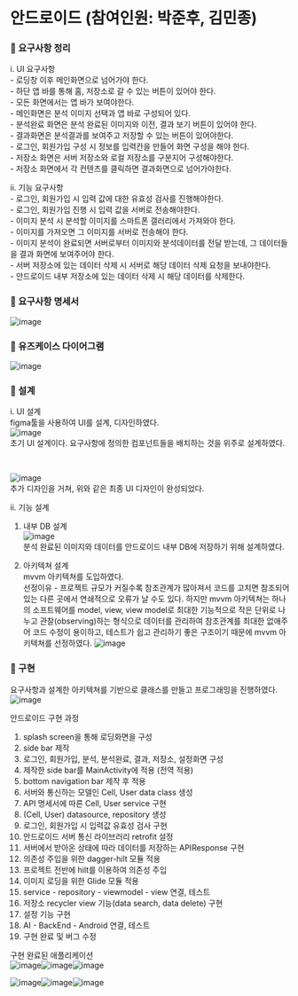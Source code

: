 # 안드로이드 (참여인원: 박준후, 김민종)
### 📍 요구사항 정리
   i. UI 요구사항  
     - 로딩창 이후 메인화면으로 넘어가야 한다.  
     - 하단 앱 바를 통해 홈, 저장소로 갈 수 있는 버튼이 있어야 한다.  
     - 모든 화면에서는 앱 바가 보여야한다.  
     - 메인화면은 분석 이미지 선택과 앱 바로 구성되어 있다.  
     - 분석완료 화면은 분석 완료된 이미지와 이전, 결과 보기 버튼이 있어야 한다.  
     - 결과화면은 분석결과를 보여주고 저장할 수 있는 버튼이 있어야한다.  
     - 로그인, 회원가입 구성 시 정보를 입력칸을 만들어 화면 구성을 해야 한다.  
     - 저장소 화면은 서버 저장소와 로컬 저장소를 구분지어 구성해야한다.  
     - 저장소 화면에서 각 컨텐츠를 클릭하면 결과화면으로 넘어가야한다.   
  
   ii. 기능 요구사항   
     - 로그인, 회원가입 시 입력 값에 대한 유효성 검사를 진행해야한다.  
     - 로그인, 회원가입 진행 시 입력 값을 서버로 전송해야한다.  
     - 이미지 분석 시 분석할 이미지를 스마트폰 갤러리에서 가져와야 한다.  
     - 이미지를 가져오면 그 이미지를 서버로 전송해야 한다.  
     - 이미지 분석이 완료되면 서버로부터 이미지와 분석데이터를 전달 받는데, 그 데이터들을 결과         화면에 보여주어야 한다.  
     - 서버 저장소에 있는 데이터 삭제 시 서버로 해당 데이터 삭제 요청을 보내야한다.  
     - 안드로이드 내부 저장소에 있는 데이터 삭제 시 해당 데이터를 삭제한다.  

### 📍 요구사항 명세서  
![image](https://user-images.githubusercontent.com/79958455/174982101-32d496ff-1d68-40ca-8ee3-5cb2741efc29.png)

### 📍 유즈케이스 다이어그램  
![image](https://user-images.githubusercontent.com/79958455/174982153-a0d469f9-1596-4eaa-8ea5-f8a1594b9e44.png)


### 📍 설계
   i. UI 설계  
   figma툴을 사용하여 UI를 설계, 디자인하였다.  
   ![image](https://user-images.githubusercontent.com/79958455/174982297-dc0d08f2-8e1e-4098-a6e0-510e73c81dfb.png)  
   초기 UI 설계이다. 요구사항에 정의한 컴포넌트들을 배치하는 것을 위주로 설계하였다.

   </br>

   ![image](https://user-images.githubusercontent.com/79958455/174982361-bfe12a64-e15b-48dc-8e06-1ba6f40fd6b0.png)  
   추가 디자인을 거쳐, 위와 같은 최종 UI 디자인이 완성되었다.
    


   ii. 기능 설계
   1. 내부 DB 설계  
   ![image](https://user-images.githubusercontent.com/79958455/174982485-d933add4-d741-4683-99d3-6bd9202426c5.png)  
   분석 완료된 이미지와 데이터를 안드로이드 내부 DB에 저장하기 위해 설계하였다.
         
   2. 아키텍쳐 설계  
   mvvm 아키텍쳐를 도입하였다.  
   선정이유 - 프로젝트 규모가 커질수록 참조관계가 많아져서 코드를 고치면 참조되어 있는
   다른 곳에서 연쇄적으로 오류가 날 수도 있다. 하지만 mvvm 아키텍쳐는 하나의 소프트웨어를
   model, view, view model로 최대한 기능적으로 작은 단위로 나누고 관찰(observing)하는
   형식으로 데이터를 관리하여 참조관계를 최대한 없애주어 코드 수정이 용이하고, 테스트가
   쉽고 관리하기 좋은 구조이기 때문에 mvvm 아키텍쳐를 선정하였다.
   ![image](https://user-images.githubusercontent.com/79958455/174982753-7dfe859c-1f0d-4508-83c8-4a0f80e894da.png)
        
### 📍 구현  
요구사항과 설계한 아키텍쳐를 기반으로 클래스를 만들고 프로그래밍을 진행하였다.  
![image](https://user-images.githubusercontent.com/79958455/174983284-341006df-8de5-4899-a1b5-894b3650e6ee.png)

안드로이드 구현 과정  
   1. splash screen을 통해 로딩화면을 구성  
   2. side bar 제작  
   3. 로그인, 회원가입, 분석, 분석완료, 결과, 저장소, 설정화면 구성  
   4. 제작한 side bar를 MainActivity에 적용 (전역 적용)  
   5. bottom navigation bar 제작 후 적용  
   6. 서버와 통신하는 모델인 Cell, User data class 생성  
   7. API 명세서에 따른 Cell, User service 구현  
   8. (Cell, User) datasource, repository 생성  
   9. 로그인, 회원가입 시 입력값 유효성 검사 구현  
   10. 안드로이드 서버 통신 라이브러리 retrofit 설정
   11. 서버에서 받아온 상태에 따라 데이터를 저장하는 APIResponse 구현  
   12. 의존성 주입을 위한 dagger-hilt 모듈 적용  
   13. 프로젝트 전반에 hilt를 이용하여 의존성 주입  
   14. 이미지 로딩을 위한 Glide 모듈 적용  
   15. service - repository - viewmodel - view 연결, 테스트  
   16. 저장소 recycler view 기능(data search, data delete) 구현  
   17. 설정 기능 구현  
   18. AI - BackEnd - Android 연결, 테스트  
   19. 구현 완료 및 버그 수정    
   
구현 완료된 애플리케이션  
![image](https://user-images.githubusercontent.com/79958455/174983595-7c61a547-521f-4413-bbcd-218f73ba3916.png)![image](https://user-images.githubusercontent.com/79958455/174983635-36b47142-beb7-4d64-8a47-129e10f9bc92.png)![image](https://user-images.githubusercontent.com/79958455/174983663-21b17d42-8a18-45be-b711-35c50c430574.png)  

![image](https://user-images.githubusercontent.com/79958455/174983705-5f486c47-bb68-483a-9104-64e170f50b74.png)![image](https://user-images.githubusercontent.com/79958455/174983720-83f86dfc-d842-4d7c-adcf-3dbd1a932227.png)![image](https://user-images.githubusercontent.com/79958455/174983738-89ebea0a-4408-4d1f-8974-b280a8f03682.png)
     